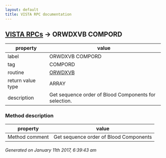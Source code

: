 ```yaml
---
layout: default
title: VISTA RPC documentation
---
```




## [VISTA RPCs](TableOfContent.md) &#8594; ORWDXVB COMPORD 

 property | value 
--- | --- 
 label | ORWDXVB COMPORD
 tag | COMPORD
 routine | [ORWDXVB](http://code.osehra.org/dox/Routine_ORWDXVB_source.html)
 return value type | ARRAY
 description | Get sequence order of Blood Components for selection.


### Method description

 property | value 
--- | --- 
 Method comment | Get sequence order of Blood Components




 ###### Generated on January 11th 2017, 6:39:43 am